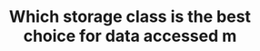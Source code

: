 ---
layout: all-exams
title: "Which storage class is the best choice for data accessed m"
blurb: "For data accessed at least once a month, Amazon S3 Standard storage is the best option."
quid: 53
---
